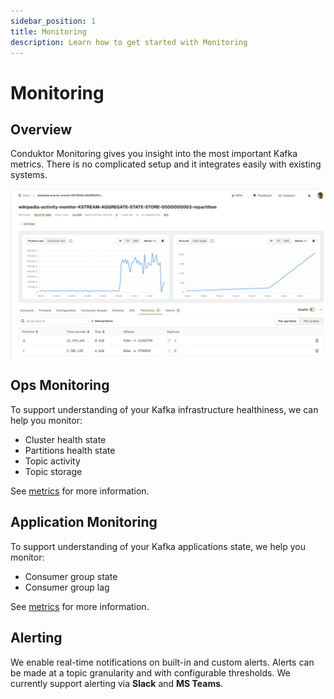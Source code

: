 ```yaml
---
sidebar_position: 1
title: Monitoring
description: Learn how to get started with Monitoring
---
```


# Monitoring


## Overview

Conduktor Monitoring gives you insight into the most important Kafka metrics. There is no complicated setup and it integrates easily with existing systems.

![Monitoring](/images/changelog/platform/v28/topic-monitoring.png)

## Ops Monitoring

To support understanding of your Kafka infrastructure healthiness, we can help you monitor:

- Cluster health state
- Partitions health state
- Topic activity
- Topic storage

See [metrics](metrics.md) for more information.

## Application Monitoring

To support understanding of your Kafka applications state, we help you monitor:

- Consumer group state
- Consumer group lag

See [metrics](metrics.md) for more information.

## Alerting

We enable real-time notifications on built-in and custom alerts. Alerts can be made at a topic granularity and with configurable thresholds. We currently support alerting via **Slack** and **MS Teams**.
